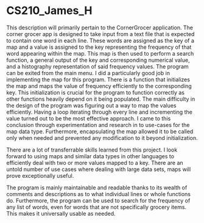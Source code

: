 # CS210_James_H

This description will primarily pertain to the CornerGrocer application. 
The corner grocer app is designed to take input from a text file that is expected to contain one word in each line. These words are assigned as the key of a map and a value is assigned to the key representing the frequency of that word appearing within the map. This map is then used to perform a search function, a general output of the key and corresponding numerical value, and a histography representation of said frequency values. The program can be exited from the main menu. I did a particularly good job in implementing the map for this program. There is a function that initializes the map and maps the value of frequency efficiently to the corresponding key. This initialization is crucial for the program to function correctly as other functions heavily depend on it being populated. The main difficulty in the design of the program was figuring out a way to map the values efficiently. Having a loop iterating through every line and incrementing the value turned out to be the most effective approach. I came to this conclusion through experimentation and research in to use-cases for the map data type. Furthermore, encapsulating the map allowed it to be called only when needed and prevented any modification to it beyond initialization. 

There are a lot of transferrable skills learned from this project. I look forward to using maps and similar data types in other languages to efficiently deal with two or more values mapped to a key. There are an untold number of use cases where dealing with large data sets, maps will prove exceptionally useful. 

The program is mainly maintainable and readable thanks to its wealth of comments and descriptions as to what individual lines or whole functions do. Furthermore, the program can be used to search for the frequency of any list of words, even for words that are not specifically grocery items. This makes it universally usable as needed.
